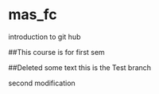 # mas_fc
introduction to git hub

##This course is for first sem

##Deleted some text 
this is the Test branch

second modification
